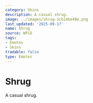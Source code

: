 ```yaml
---
category: Skins
description: A casual shrug.
image: ../images/shrug-1cb14be40e.png
last_updated: '2025-09-17'
name: Shrug
source: WFCD
tags:
- Emotes
- Skins
tradable: false
type: Emotes
---
```


# Shrug

A casual shrug.

